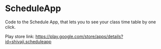 # ScheduleApp
Code to the Schedule App, that lets you to see your class time table by one click.

Play store link: https://play.google.com/store/apps/details?id=shivaji.scheduleapp



